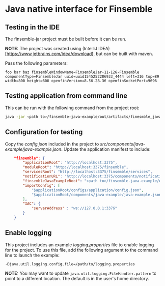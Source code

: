 # Java native interface for Finsemble

## Testing in the IDE

The finsemble-jar project must be built before it can be run. 

**NOTE:** The project was created using (IntelliJ IDEA)[https://www.jetbrains.com/idea/download], but can be built with maven.

Pass the following parameters:
```
foo bar baz finsembleWindowName=FinsembleJar-11-126-Finsemble componentType=FinsembleJar uuid=uuid1545252286933_4444 left=316 top=89 width=800 height=600 openfinVersion=8.56.28.36 openfinSocketPort=9696
```

## Testing application from command line

This can be run with the following command from the project root:
``` BASH
java -jar <path to>/finsemble-java-example/out/artifacts/finesmble_java_example_jar
```

## Configuration for testing 
Copy the _config.json_ included in the project to _src/components/java-example/java-example.json_. Update the application manifest to include:
``` JSON
    "finsemble": {
        "applicationRoot": "http://localhost:3375",
        "moduleRoot": "http://localhost:3375/finsemble",
        "servicesRoot": "http://localhost:3375/finsemble/services",
		"notificationURL": "http://localhost:3375/components/notification/notification.html",
		"finsembleJavaExampleRoot": "<path to>/finsemble-java-example/out/artifacts/finesmble_java_example_jar",
        "importConfig": [
			"$applicationRoot/configs/application/config.json",
            "$applicationRoot/components/java-example/java-example.json"
        ],
        "IAC": {
            "serverAddress" : "ws://127.0.0.1:3376"
        }
    }
```

## Enable logging
This project includes an example _logging.properties_ file to enable logging for the project. To use this file, add the following argument to the command line to launch the example:
```
-Djava.util.logging.config.file=/path/to/logging.properties
```

**NOTE:** You may want to update `java.util.logging.FileHandler.pattern` to point to a different location. The default is in the user's home directory.
